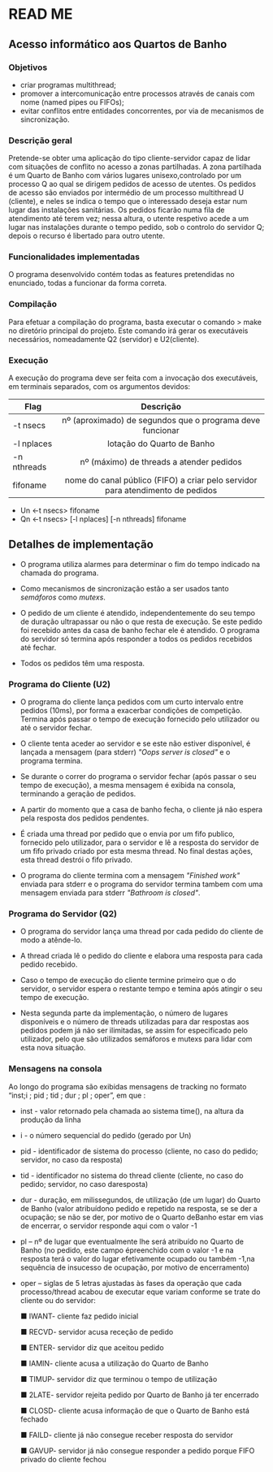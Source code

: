 

# READ ME

## Acesso informático aos Quartos de Banho

### Objetivos
 * criar programas multithread;
 * promover a intercomunicação entre processos através de canais com nome (named pipes ou FIFOs);
 * evitar conflitos entre entidades concorrentes, por via de mecanismos de sincronização.

### Descrição geral
Pretende-se obter uma aplicação do tipo cliente-servidor capaz de lidar com situações de conflito no acesso a zonas partilhadas. A zona partilhada é um Quarto de Banho com vários lugares unisexo,controlado por um processo Q ao qual se dirigem pedidos de acesso de utentes. Os pedidos de acesso são enviados por intermédio de um processo multithread U (cliente), e neles se indica o tempo que o interessado deseja estar num lugar das instalações sanitárias. Os pedidos ficarão numa fila de atendimento até terem vez; nessa altura, o utente respetivo acede a um lugar nas instalações durante o tempo pedido, sob o controlo do servidor Q; depois o recurso é libertado para outro utente. 

### Funcionalidades implementadas
 O programa desenvolvido contém todas as features pretendidas no enunciado, todas a funcionar da forma correta.


### Compilação
 Para efetuar a compilação do programa, basta executar o comando > make no diretório  principal do projeto. Este comando irá gerar os executáveis necessários, nomeadamente Q2 (servidor) e U2(cliente). 


### Execução
 A execução do programa deve ser feita com a invocação dos executáveis, em terminais separados, com os argumentos devidos:

| Flag          | Descrição           | 
| ------------ |:-----------------------------------------------------------------------------: |
| -t nsecs     | nº (aproximado) de segundos que o programa deve funcionar                     |                            |                                                                                              |
| -l nplaces   | lotação do Quarto de Banho                                                    |                                     |                                                                                              |
| -n nthreads  | nº (máximo) de threads a atender pedidos                                      |                          |                                                                                              |
| fifoname     | nome do canal público (FIFO) a criar pelo servidor para atendimento de pedidos|
                                                                                             
 * Un <-t nsecs> fifoname
 * Qn <-t nsecs> [-l nplaces] [-n nthreads] fifoname

## Detalhes de implementação

* O programa utiliza alarmes para determinar o fim do tempo indicado na chamada do programa.

* Como mecanismos de sincronização estão a ser usados tanto *semáforos* como *mutexs*.

* O pedido de um cliente é atendido, independentemente do seu tempo de duração ultrapassar ou não o que resta de execução. Se este pedido foi recebido antes da casa de banho fechar ele é atendido.
O programa do servidor só termina após responder a todos os pedidos recebidos até fechar. 

* Todos os pedidos têm uma resposta.


### Programa do Cliente (U2)
* O programa do cliente lança pedidos com um curto intervalo entre pedidos (10ms), por forma a exacerbar condições de competição. Termina após passar o tempo de execução fornecido pelo utilizador ou até o servidor fechar.

* O cliente tenta aceder ao servidor e se este não estiver disponível, é lançada a mensagem (para stderr)  *"Oops server is closed"* e o programa termina.

* Se durante o correr do programa o servidor fechar (após passar o seu tempo de execução), a mesma mensagem é exibida na consola, terminando a geração de pedidos. 

* A partir do momento que a casa de banho fecha, o cliente já não espera pela resposta dos pedidos pendentes.

* É criada uma thread por pedido que o envia por um fifo publico, fornecido pelo utilizador, para o servidor e lê a resposta do servidor de um fifo privado criado por esta mesma thread. No final destas ações, esta thread destrói o fifo privado.

* O programa do cliente termina com a mensagem *"Finished work"* enviada para stderr e o programa do servidor termina tambem com uma mensagem enviada para stderr *"Bathroom is closed"*.

### Programa do Servidor (Q2)
* O programa do servidor lança uma thread por cada pedido do cliente de modo a atênde-lo.

* A thread criada lê o pedido do cliente e elabora uma resposta para cada pedido recebido.

* Caso o tempo de execução do cliente termine primeiro que o do servidor, o servidor espera o restante tempo e temina após atingir o seu tempo de execução.

* Nesta segunda parte da implementação, o número de lugares disponíveis e o número de threads utilizadas para dar respostas aos pedidos podem já não ser ilimitadas, se assim for especificado pelo utilizador, pelo que são utilizados semáforos e mutexs para lidar com esta nova situação.

### Mensagens na consola

Ao longo do programa são exibidas mensagens de tracking no formato “inst;i ; pid ; tid ; dur ; pl ; oper”, em que :
* inst - valor retornado pela chamada ao sistema time(), na altura da produção da linha
* i - o número sequencial do pedido (gerado por Un)
* pid - identificador de sistema do processo (cliente, no caso do pedido; servidor, no caso da resposta)
* tid - identificador no sistema do  thread cliente (cliente, no caso do pedido; servidor, no caso daresposta)
* dur - duração, em milissegundos, de utilização (de um lugar) do Quarto de Banho (valor atribuídono pedido e repetido na resposta, se se der a ocupação; se não se der, por motivo de o Quarto deBanho estar em vias de encerrar, o servidor responde aqui com o valor -1
* pl – nº de lugar que eventualmente lhe será atribuído no Quarto de Banho (no pedido, este campo épreenchido com o valor -1 e na resposta terá o valor do lugar efetivamente ocupado ou também -1,na sequência de insucesso de ocupação, por motivo de encerramento)
* oper – siglas de 5 letras ajustadas às fases da operação que cada processo/thread acabou de executar eque variam conforme se trate do cliente ou do servidor: 

 	■ IWANT- cliente faz pedido inicial

	■ RECVD- servidor acusa receção de pedido

	■ ENTER- servidor diz que aceitou pedido

	■ IAMIN- cliente acusa a utilização do Quarto de Banho

	■ TIMUP- servidor diz que terminou o tempo de utilização

	■ 2LATE- servidor rejeita pedido por Quarto de Banho já ter encerrado

	■ CLOSD- cliente acusa informação de que o Quarto de Banho está fechado

	■ FAILD- cliente já não consegue receber resposta do servidor

	■ GAVUP- servidor já não consegue responder a pedido porque FIFO privado do cliente fechou









